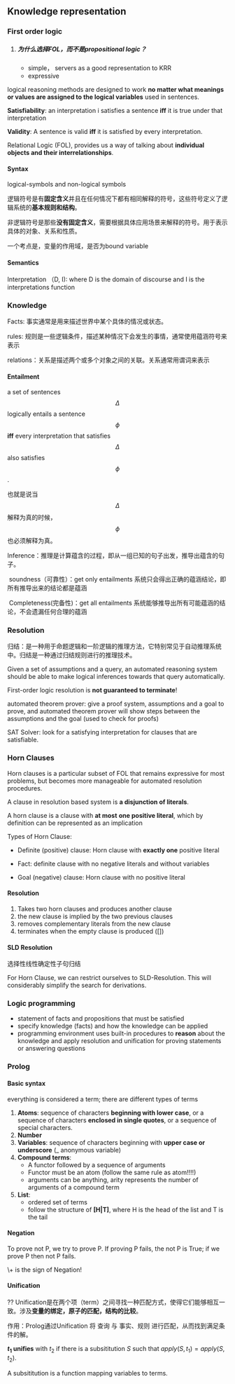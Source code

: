 ## Knowledge representation

### First order logic

1. ##### 为什么选择FOL，而不是propositional logic？

   - simple， servers as a good representation to KRR
   - expressive

logical reasoning methods are designed to work **no matter what meanings or values are assigned to the logical variables** used in sentences.

**Satisfiability**: an interpretation i satisfies a sentence **iff** it is true under that interpretation

**Validity**: A sentence is valid **iff** it is satisfied by every interpretation.

Relational Logic (FOL), provides us a way of talking about **individual objects and their interrelationships**.

#### Syntax

logical-symbols and non-logical symbols

逻辑符号是有**固定含义**并且在任何情况下都有相同解释的符号，这些符号定义了逻辑系统的**基本规则和结构**。

非逻辑符号是那些**没有固定含义**，需要根据具体应用场景来解释的符号。用于表示具体的对象、关系和性质。

一个考点是，变量的作用域，是否为bound variable

#### Semantics

Interpretation （D, I): where D is the domain of discourse and I is the interpretations function

### Knowledge

Facts: 事实通常是用来描述世界中某个具体的情况或状态。

rules: 规则是一些逻辑条件，描述某种情况下会发生的事情，通常使用蕴涵符号来表示

relations：关系是描述两个或多个对象之间的关联。关系通常用谓词来表示

#### Entailment

a set of sentences $$\Delta$$ logically entails a sentence $$\phi$$ **iff** every interpretation that satisfies $$ \Delta$$ also satisfies $$ \phi $$.

也就是说当 $$\Delta$$ 解释为真的时候， $$\phi$$ 也必须解释为真。

Inference：推理是计算蕴含的过程，即从一组已知的句子出发，推导出蕴含的句子。

​	soundness（可靠性）：get only entailments 系统只会得出正确的蕴涵结论，即所有推导出来的结论都是蕴涵

​	Completeness(完备性)：get all entailments 系统能够推导出所有可能蕴涵的结论，不会遗漏任何合理的蕴涵



### Resolution

归结：是一种用于命题逻辑和一阶逻辑的推理方法，它特别常见于自动推理系统中。归结是一种通过归结规则进行的推理技术。

Given a set of assumptions and a query, an automated reasoning system should be able to make logical inferences towards that query automatically.

First-order logic resolution is **not guaranteed to terminate**!

automated theorem prover: give a proof system, assumptions and a goal to prove, and automated theorem prover will show steps between the assumptions and the goal (used to check for proofs)

SAT Solver: look for a satisfying interpretation for clauses that are satisfiable.



### Horn Clauses

Horn clauses is a particular subset of FOL that remains expressive for most problems, but becomes more manageable for automated resolution procedures.

A clause in resolution based system is **a disjunction of literals**.

A horn clause is a clause with **at most** **one positive literal**, which by definition can be represented as an implication

Types of Horn Clause:

- Definite (positive) clause: Horn clause with **exactly one** positive literal
- Fact: definite clause with no negative literals and without variables

- Goal (negative) clause: Horn clause with no positive literal

#### Resolution

1. Takes two horn clauses and produces another clause
2. the new clause is implied by the two previous clauses
3. removes complementary literals from the new clause
4. terminates when the empty clause is produced ([])

#### SLD Resolution

选择性线性确定性子句归结

For Horn Clause, we can restrict ourselves to SLD-Resolution. This will considerably simplify the search for derivations.

### Logic programming

- statement of facts and propositions that must be satisfied
- specify knowledge (facts) and how the knowledge can be applied
- programming environment uses built-in procedures to **reason** about the knowledge and apply resolution and unification for proving statements or answering questions

### Prolog

#### Basic syntax

everything is considered a term; there are different types of terms

1. **Atoms**: sequence of characters **beginning with lower case**, or a sequence of characters **enclosed in single quotes**, or a sequence of special characters.
2. **Number**
3. **Variables**: sequence of characters beginning with **upper case or underscore** (_ anonymous variable)
4. **Compound terms**: 
   - A functor followed by a sequence of arguments
   - Functor must be an atom (follow the same rule as atom!!!!)
   - arguments can be anything, arity represents the number of arguments of a compound term
5. **List**: 
   - ordered set of terms
   - follow the structure of **[H|T]**, where H is the head of the list and T is the tail

#### Negation

To prove not P, we try to prove P. If proving P fails, the not P is True; if we prove P then not P fails.

\\+ is the sign of Negation!

#### Unification

?? Unification是在两个项（term）之间寻找一种匹配方式，使得它们能够相互一致。涉及**变量的绑定，原子的匹配，结构的比较**。

作用：Prolog通过Unification 将 查询 与 事实、规则 进行匹配，从而找到满足条件的解。

**$t_1$  unifies** with  $t_2$ if there is a subsititution $S$ such that $apply(S, t_1) = apply(S, t_2)$.

A subsititution is a function mapping variables to terms.































